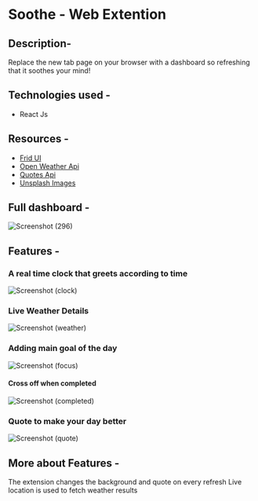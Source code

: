 # Soothe - Web Extention  

## Description- 
Replace the new tab page on your browser with a dashboard so refreshing that it soothes your mind!

## Technologies used - 
- React Js

## Resources - 
- [Frid UI](https://frid-ui.netlify.app)
- [Open Weather Api](https://openweathermap.org/api)
- [Quotes Api](https://forum.freecodecamp.org/t/free-api-inspirational-quotes-json-with-code-examples/311373)
- [Unsplash Images](https://unsplash.com/)

##  Full dashboard - 

![Screenshot (296)](https://user-images.githubusercontent.com/83701141/173049946-3d670925-403f-416e-9c7c-4fcc81dcb0f6.png)

## Features -

### A real time clock that greets according to time  

![Screenshot (clock)](https://user-images.githubusercontent.com/83701141/173050302-3e5be09c-21b9-40bc-9344-571bdaf7ed50.png)

### Live Weather Details 

![Screenshot (weather)](https://user-images.githubusercontent.com/83701141/173050542-7a6eaf33-7f2b-4dd1-a5fb-1ad8b6c6f20d.png)

### Adding main goal of the day 

![Screenshot (focus)](https://user-images.githubusercontent.com/83701141/173050879-0cfd0912-65d7-44bf-90f2-a9bb9a2c509e.png)

#### Cross off when completed 

![Screenshot (completed)](https://user-images.githubusercontent.com/83701141/173051153-8b0d3192-85c9-45bf-b733-1cf67d19ea2c.png)


### Quote to make your day better 

![Screenshot (quote)](https://user-images.githubusercontent.com/83701141/173051367-a6be3e65-1e1a-4be9-b40b-edb073887432.png)



## More about Features - 
The extension changes the background and quote on every refresh 
Live location is used to fetch weather results 



